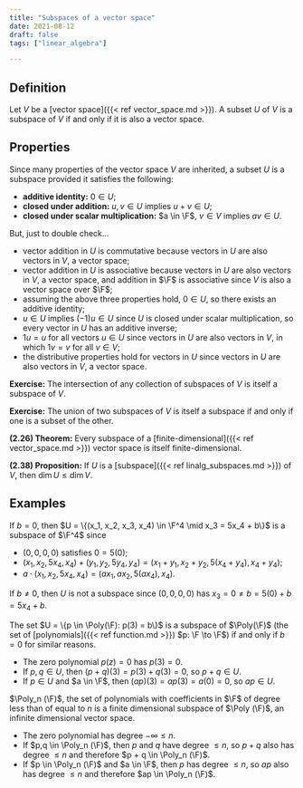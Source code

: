 ```yaml
---
title: "Subspaces of a vector space"
date: 2021-08-12
draft: false
tags: ["linear_algebra"]

---
```


## Definition
Let $V$ be a [vector space]({{< ref vector_space.md >}}). A subset $U$ of $V$ is a subspace of $V$ if and only if it is also a vector space.

## Properties
Since many properties of the vector space $V$ are inherited, a subset $U$ is a subspace provided it satisfies the following:

- **additive identity:** $0 \in U$;
- **closed under addition:** $u,v \in U$ implies $u + v \in U$;
- **closed under scalar multiplication:** $a \in \F$, $v \in V$ implies $av \in U$.

But, just to double check...

- vector addition in $U$ is commutative because vectors in $U$ are also vectors in $V$, a vector space;
- vector addition in $U$ is associative because vectors in $U$ are also vectors in $V$, a vector space, and addition in $\F$ is associative since $V$ is also a vector space over $\F$;
- assuming the above three properties hold, $0 \in U$, so there exists an additive identity;
- $u \in U$ implies $(-1)u \in U$ since $U$ is closed under scalar multiplication, so every vector in $U$ has an additive inverse;
- $1u = u$ for all vectors $u \in U$ since vectors in $U$ are also vectors in $V$, in which $1v = v$ for all $v \in V$;
- the distributive properties hold for vectors in $U$ since vectors in $U$ are also vectors in $V$, a vector space.

**Exercise:** The intersection of any collection of subspaces of $V$ is itself a subspace of $V$. 

**Exercise:** The union of two subspaces of $V$ is itself a subspace if and only if one is a subset of the other.

**(2.26) Theorem:** Every subspace of a [finite-dimensional]({{< ref vector_space.md >}}) vector space is itself finite-dimensional.

**(2.38) Proposition:** If $U$ is a [subspace]({{< ref linalg_subspaces.md >}}) of $V$, then $\dim U \leq \dim V$.

## Examples
If $b = 0$, then $U = \{(x_1, x_2, x_3, x_4) \in \F^4 \mid x_3 = 5x_4 + b\}$ is a subspace of $\F^4$ since 

- $(0,0,0,0)$ satisfies $0 = 5(0)$;
- $(x_1, x_2, 5x_4, x_4) + (y_1, y_2, 5y_4, y_4) = (x_1 + y_1, x_2 + y_2, 5(x_4 + y_4), x_4 + y_4)$;
- $a \cdot (x_1, x_2, 5x_4, x_4) = (ax_1, ax_2, 5(ax_4), x_4)$.

If $b \neq 0$, then $U$ is not a subspace since $(0,0,0,0)$ has $x_3 = 0 \neq b = 5(0) + b = 5x_4 + b$.

The set $U = \{p \in \Poly(\F): p(3) = b\}$ is a subspace of $\Poly(\F)$ (the set of [polynomials]({{< ref function.md >}}) $p: \F \to \F$) if and only if $b = 0$ for similar reasons.

- The zero polynomial $p(z) = 0$ has $p(3) = 0$.
- If $p, q \in U$, then $(p+q)(3) = p(3) + q(3) = 0$, so $p+q \in U$.
- If $p \in U$ and $a \in \F$, then $(ap)(3) = ap(3) = a(0) = 0$, so $ap \in U$.

$\Poly_n (\F)$, the set of polynomials with coefficients in $\F$ of degree less than of equal to $n$ is a finite dimensional subspace of $\Poly (\F)$, an infinite dimensional vector space.

- The zero polynomial has degree $-\infty \leq n$.
- If $p,q \in \Poly_n (\F)$, then $p$ and $q$ have degree $\leq n$, so $p + q$ also has degree $\leq n$ and therefore $p + q \in \Poly_n (\F)$. 
- If $p \in \Poly_n (\F)$ and $a \in \F$, then $p$ has degree $\leq n$, so $ap$ also has degree $\leq n$ and therefore $ap \in \Poly_n (\F)$.